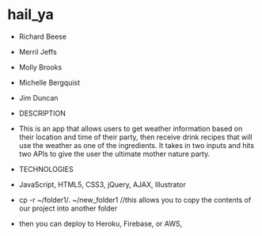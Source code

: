 # hail_ya


* Richard Beese
* Merril Jeffs
* Molly Brooks
* Michelle Bergquist
* Jim Duncan

* DESCRIPTION
* This is an app that allows users to get weather information based on their location and time of their party, then receive drink recipes that will use the weather as one of the ingredients.  It takes in two inputs and hits two APIs to give the user the ultimate mother nature party.  
* TECHNOLOGIES
* JavaScript, HTML5, CSS3, jQuery, AJAX, Illustrator


* cp -r ~/folder1/. ~/new_folder1     //this allows you to copy the contents of our project into another folder
* then you can deploy to Heroku, Firebase, or AWS,
